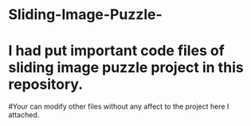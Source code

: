 # Sliding-Image-Puzzle-
# I had put important code files of sliding image puzzle project in this repository.
#Your can modify other files without any affect to the project here I attached.
